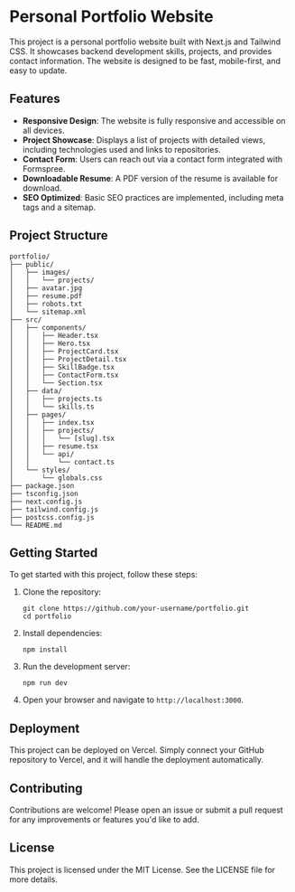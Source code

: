 # Personal Portfolio Website

This project is a personal portfolio website built with Next.js and Tailwind CSS. It showcases backend development skills, projects, and provides contact information. The website is designed to be fast, mobile-first, and easy to update.

## Features

- **Responsive Design**: The website is fully responsive and accessible on all devices.
- **Project Showcase**: Displays a list of projects with detailed views, including technologies used and links to repositories.
- **Contact Form**: Users can reach out via a contact form integrated with Formspree.
- **Downloadable Resume**: A PDF version of the resume is available for download.
- **SEO Optimized**: Basic SEO practices are implemented, including meta tags and a sitemap.

## Project Structure

```
portfolio/
├── public/
│   ├── images/
│   │   └── projects/
│   ├── avatar.jpg
│   ├── resume.pdf
│   ├── robots.txt
│   └── sitemap.xml
├── src/
│   ├── components/
│   │   ├── Header.tsx
│   │   ├── Hero.tsx
│   │   ├── ProjectCard.tsx
│   │   ├── ProjectDetail.tsx
│   │   ├── SkillBadge.tsx
│   │   ├── ContactForm.tsx
│   │   └── Section.tsx
│   ├── data/
│   │   ├── projects.ts
│   │   └── skills.ts
│   ├── pages/
│   │   ├── index.tsx
│   │   ├── projects/
│   │   │   └── [slug].tsx
│   │   ├── resume.tsx
│   │   └── api/
│   │       └── contact.ts
│   └── styles/
│       └── globals.css
├── package.json
├── tsconfig.json
├── next.config.js
├── tailwind.config.js
├── postcss.config.js
└── README.md
```

## Getting Started

To get started with this project, follow these steps:

1. Clone the repository:
   ```
   git clone https://github.com/your-username/portfolio.git
   cd portfolio
   ```

2. Install dependencies:
   ```
   npm install
   ```

3. Run the development server:
   ```
   npm run dev
   ```

4. Open your browser and navigate to `http://localhost:3000`.

## Deployment

This project can be deployed on Vercel. Simply connect your GitHub repository to Vercel, and it will handle the deployment automatically.

## Contributing

Contributions are welcome! Please open an issue or submit a pull request for any improvements or features you'd like to add.

## License

This project is licensed under the MIT License. See the LICENSE file for more details.